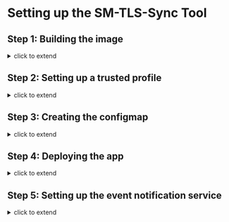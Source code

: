# Setting up the SM-TLS-Sync Tool

## Step 1: Building the image
<details> <summary> click to extend</summary>
</details>

## Step 2: Setting up a trusted profile 
<details> <summary> click to extend</summary>
</details>

## Step 3: Creating the configmap 
<details> <summary> click to extend</summary>

## 3.1 Required environment variables
The following environment variables must be configured for the configmap in the CE-Project:

### Service Endpoints
- `SM_ENDPOINT` - IBM Secrets Manager **private** service endpoint URL
- `CE_API_BASE_URL` - IBM Code Engine API base URL

### Resource Identifiers
- `CE_PROJECT_ID` - IBM Code Engine project ID
- `CE_SECRET` - Name of the TLS secret in Code Engine to update

### Authentication
- `TRUSTED_PROFILE_NAME` - Name of the IBM Cloud trusted profile (recommended)
- `IAM_API_KEY` - IBM Cloud API key (not recommended, alternative to trusted profile)


> The environment variables `CE_API_BASE_URL` and `TRUSTED_PROFILE_NAME` are predefined (if you are not changing the trusted profile name during creation) with the following values: 
> 
> |Variable|Value|
> |---|---|
> |`CE_API_BASE_URL`|https://eu-de.codeengine.cloud.ibm.com/api|
> |`TRUSTED_PROFILE_NAME`|ce-secrets-rotation|

## 3.2 Creating the configmap within the CE-Project

</details>

## Step 4: Deploying the app
<details> <summary> click to extend</summary>
</details>

## Step 5: Setting up the event notification service
<details> <summary> click to extend</summary>
</details>